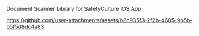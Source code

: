 Document Scanner Library for SafetyCulture iOS App

https://github.com/user-attachments/assets/b8c935f3-2f2b-4605-9b5b-b5f5d8dc4a83

